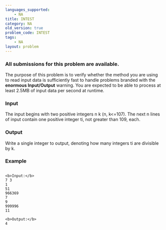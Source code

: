 ```yaml
---
languages_supported:
    - NA
title: INTEST
category: NA
old_version: true
problem_code: INTEST
tags:
    - NA
layout: problem
---
```

###  All submissions for this problem are available. 

The purpose of this problem is to verify whether the method you are using to read input data is sufficiently fast to handle problems branded with the **enormous Input/Output** warning. You are expected to be able to process at least 2.5MB of input data per second at runtime.

### Input

The input begins with two positive integers n k (n, k<=107). The next n lines of input contain one positive integer ti, not greater than 109, each.

### Output

Write a single integer to output, denoting how many integers ti are divisible by k.

### Example

```

<b>Input:</b>
7 3
1
51
966369
7
9
999996
11

<b>Output:</b>
4

```